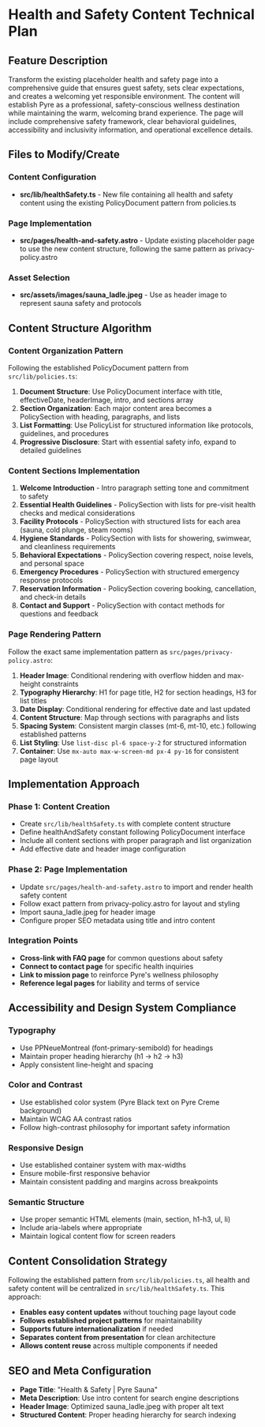 # Health and Safety Content Technical Plan

## Feature Description

Transform the existing placeholder health and safety page into a comprehensive guide that ensures guest safety, sets clear expectations, and creates a welcoming yet responsible environment. The content will establish Pyre as a professional, safety-conscious wellness destination while maintaining the warm, welcoming brand experience. The page will include comprehensive safety framework, clear behavioral guidelines, accessibility and inclusivity information, and operational excellence details.

## Files to Modify/Create

### Content Configuration
- **src/lib/healthSafety.ts** - New file containing all health and safety content using the existing PolicyDocument pattern from policies.ts

### Page Implementation  
- **src/pages/health-and-safety.astro** - Update existing placeholder page to use the new content structure, following the same pattern as privacy-policy.astro

### Asset Selection
- **src/assets/images/sauna_ladle.jpeg** - Use as header image to represent sauna safety and protocols

## Content Structure Algorithm

### Content Organization Pattern
Following the established PolicyDocument pattern from `src/lib/policies.ts`:

1. **Document Structure**: Use PolicyDocument interface with title, effectiveDate, headerImage, intro, and sections array
2. **Section Organization**: Each major content area becomes a PolicySection with heading, paragraphs, and lists
3. **List Formatting**: Use PolicyList for structured information like protocols, guidelines, and procedures
4. **Progressive Disclosure**: Start with essential safety info, expand to detailed guidelines

### Content Sections Implementation
1. **Welcome Introduction** - Intro paragraph setting tone and commitment to safety
2. **Essential Health Guidelines** - PolicySection with lists for pre-visit health checks and medical considerations
3. **Facility Protocols** - PolicySection with structured lists for each area (sauna, cold plunge, steam rooms)
4. **Hygiene Standards** - PolicySection with lists for showering, swimwear, and cleanliness requirements
5. **Behavioral Expectations** - PolicySection covering respect, noise levels, and personal space
6. **Emergency Procedures** - PolicySection with structured emergency response protocols
7. **Reservation Information** - PolicySection covering booking, cancellation, and check-in details
8. **Contact and Support** - PolicySection with contact methods for questions and feedback

### Page Rendering Pattern
Follow the exact same implementation pattern as `src/pages/privacy-policy.astro`:

1. **Header Image**: Conditional rendering with overflow hidden and max-height constraints
2. **Typography Hierarchy**: H1 for page title, H2 for section headings, H3 for list titles
3. **Date Display**: Conditional rendering for effective date and last updated
4. **Content Structure**: Map through sections with paragraphs and lists
5. **Spacing System**: Consistent margin classes (mt-6, mt-10, etc.) following established patterns
6. **List Styling**: Use `list-disc pl-6 space-y-2` for structured information
7. **Container**: Use `mx-auto max-w-screen-md px-4 py-16` for consistent page layout

## Implementation Approach

### Phase 1: Content Creation
- Create `src/lib/healthSafety.ts` with complete content structure
- Define healthAndSafety constant following PolicyDocument interface
- Include all content sections with proper paragraph and list organization
- Add effective date and header image configuration

### Phase 2: Page Implementation
- Update `src/pages/health-and-safety.astro` to import and render health safety content
- Follow exact pattern from privacy-policy.astro for layout and styling
- Import sauna_ladle.jpeg for header image
- Configure proper SEO metadata using title and intro content

### Integration Points

- **Cross-link with FAQ page** for common questions about safety
- **Connect to contact page** for specific health inquiries  
- **Link to mission page** to reinforce Pyre's wellness philosophy
- **Reference legal pages** for liability and terms of service

## Accessibility and Design System Compliance

### Typography
- Use PPNeueMontreal (font-primary-semibold) for headings
- Maintain proper heading hierarchy (h1 → h2 → h3)
- Apply consistent line-height and spacing

### Color and Contrast
- Use established color system (Pyre Black text on Pyre Creme background)
- Maintain WCAG AA contrast ratios
- Follow high-contrast philosophy for important safety information

### Responsive Design
- Use established container system with max-widths
- Ensure mobile-first responsive behavior
- Maintain consistent padding and margins across breakpoints

### Semantic Structure
- Use proper semantic HTML elements (main, section, h1-h3, ul, li)
- Include aria-labels where appropriate
- Maintain logical content flow for screen readers

## Content Consolidation Strategy

Following the established pattern from `src/lib/policies.ts`, all health and safety content will be centralized in `src/lib/healthSafety.ts`. This approach:

- **Enables easy content updates** without touching page layout code
- **Follows established project patterns** for maintainability  
- **Supports future internationalization** if needed
- **Separates content from presentation** for clean architecture
- **Allows content reuse** across multiple components if needed

## SEO and Meta Configuration

- **Page Title**: "Health & Safety | Pyre Sauna"
- **Meta Description**: Use intro content for search engine descriptions
- **Header Image**: Optimized sauna_ladle.jpeg with proper alt text
- **Structured Content**: Proper heading hierarchy for search indexing